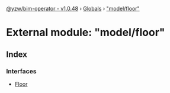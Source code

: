 [@yzw/bim-operator - v1.0.48](../README.md) › [Globals](../globals.md) › ["model/floor"](_model_floor_.md)

# External module: "model/floor"

## Index

### Interfaces

* [Floor](../interfaces/_model_floor_.floor.md)
